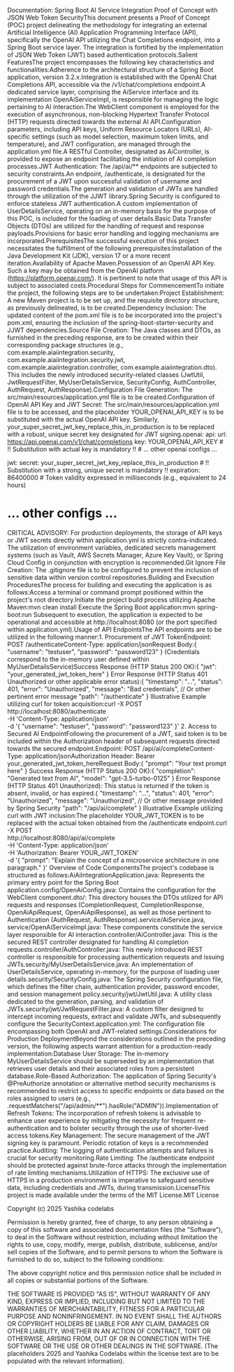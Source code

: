 Documentation: Spring Boot AI Service Integration Proof of Concept with JSON Web Token SecurityThis document presents a Proof of Concept (POC) project delineating the methodology for integrating an external Artificial Intelligence (AI) Application Programming Interface (API), specifically the OpenAI API utilizing the Chat Completions endpoint, into a Spring Boot service layer. The integration is fortified by the implementation of JSON Web Token (JWT) based authentication protocols.Salient FeaturesThe project encompasses the following key characteristics and functionalities:Adherence to the architectural structure of a Spring Boot application, version 3.2.x.Integration is established with the OpenAI Chat Completions API, accessible via the /v1/chat/completions endpoint.A dedicated service layer, comprising the AiService interface and its implementation OpenAiServiceImpl, is responsible for managing the logic pertaining to AI interaction.The WebClient component is employed for the execution of asynchronous, non-blocking Hypertext Transfer Protocol (HTTP) requests directed towards the external AI API.Configuration parameters, including API keys, Uniform Resource Locators (URLs), AI-specific settings (such as model selection, maximum token limits, and temperature), and JWT configuration, are managed through the application.yml file.A RESTful Controller, designated as AiController, is provided to expose an endpoint facilitating the initiation of AI completion processes.JWT Authentication: The /api/ai/** endpoints are subjected to security constraints.An endpoint, /authenticate, is designated for the procurement of a JWT upon successful validation of username and password credentials.The generation and validation of JWTs are handled through the utilization of the JJWT library.Spring Security is configured to enforce stateless JWT authentication.A custom implementation of UserDetailsService, operating on an in-memory basis for the purpose of this POC, is included for the loading of user details.Basic Data Transfer Objects (DTOs) are utilized for the handling of request and response payloads.Provisions for basic error handling and logging mechanisms are incorporated.PrerequisitesThe successful execution of this project necessitates the fulfillment of the following prerequisites:Installation of the Java Development Kit (JDK), version 17 or a more recent iteration.Availability of Apache Maven.Possession of an OpenAI API Key. Such a key may be obtained from the OpenAI platform (https://platform.openai.com/). It is pertinent to note that usage of this API is subject to associated costs.Procedural Steps for CommencementTo initiate the project, the following steps are to be undertaken:Project Establishment: A new Maven project is to be set up, and the requisite directory structure, as previously delineated, is to be created.Dependency Inclusion: The updated content of the pom.xml file is to be incorporated into the project's pom.xml, ensuring the inclusion of the spring-boot-starter-security and JJWT dependencies.Source File Creation: The Java classes and DTOs, as furnished in the preceding response, are to be created within their corresponding package structures (e.g., com.example.aiaiintegration.security, com.example.aiaiintegration.security.jwt, com.example.aiaiintegration.controller, com.example.aiaiintegration.dto). This includes the newly introduced security-related classes (JwtUtil, JwtRequestFilter, MyUserDetailsService, SecurityConfig, AuthController, AuthRequest, AuthResponse).Configuration File Generation: The src/main/resources/application.yml file is to be created.Configuration of OpenAI API Key and JWT Secret: The src/main/resources/application.yml file is to be accessed, and the placeholder YOUR_OPENAI_API_KEY is to be substituted with the actual OpenAI API key. Similarly, your_super_secret_jwt_key_replace_this_in_production is to be replaced with a robust, unique secret key designated for JWT signing.openai:
  api:
    url: https://api.openai.com/v1/chat/completions
    key: YOUR_OPENAI_API_KEY # !! Substitution with actual key is mandatory !!
    # ... other openai configs ...

jwt:
  secret: your_super_secret_jwt_key_replace_this_in_production # !! Substitution with a strong, unique secret is mandatory !!
  expiration: 86400000 # Token validity expressed in milliseconds (e.g., equivalent to 24 hours)

# ... other configs ...
CRITICAL ADVISORY: For production deployments, the storage of API keys or JWT secrets directly within application.yml is strictly contra-indicated. The utilization of environment variables, dedicated secrets management systems (such as Vault, AWS Secrets Manager, Azure Key Vault), or Spring Cloud Config in conjunction with encryption is recommended.Git Ignore File Creation: The .gitignore file is to be configured to prevent the inclusion of sensitive data within version control repositories.Building and Execution ProceduresThe process for building and executing the application is as follows:Access a terminal or command prompt positioned within the project's root directory.Initiate the project build process utilizing Apache Maven:mvn clean install
Execute the Spring Boot application:mvn spring-boot:run
Subsequent to execution, the application is expected to be operational and accessible at http://localhost:8080 (or the port specified within application.yml).Usage of API EndpointsThe API endpoints are to be utilized in the following manner:1. Procurement of JWT TokenEndpoint: POST /authenticateContent-Type: application/jsonRequest Body:{
  "username": "testuser",
  "password": "password123"
}
(Credentials correspond to the in-memory user defined within MyUserDetailsService)Success Response (HTTP Status 200 OK):{
  "jwt": "your_generated_jwt_token_here"
}
Error Response (HTTP Status 401 Unauthorized or other applicable error status):{
  "timestamp": "...",
  "status": 401,
  "error": "Unauthorized",
  "message": "Bad credentials", // Or other pertinent error message
  "path": "/authenticate"
}
Illustrative Example utilizing curl for token acquisition:curl -X POST \
  http://localhost:8080/authenticate \
  -H 'Content-Type: application/json' \
  -d '{
    "username": "testuser",
    "password": "password123"
}'
2. Access to Secured AI EndpointFollowing the procurement of a JWT, said token is to be included within the Authorization header of subsequent requests directed towards the secured endpoint.Endpoint: POST /api/ai/completeContent-Type: application/jsonAuthorization Header: Bearer your_generated_jwt_token_hereRequest Body:{
  "prompt": "Your text prompt here"
}
Success Response (HTTP Status 200 OK):{
  "completion": "Generated text from AI",
  "model": "gpt-3.5-turbo-0125"
}
Error Response (HTTP Status 401 Unauthorized): This status is returned if the token is absent, invalid, or has expired.{
  "timestamp": "...",
  "status": 401,
  "error": "Unauthorized",
  "message": "Unauthorized", // Or other message provided by Spring Security
  "path": "/api/ai/complete"
}
Illustrative Example utilizing curl with JWT inclusion:The placeholder YOUR_JWT_TOKEN is to be replaced with the actual token obtained from the /authenticate endpoint.curl -X POST \
  http://localhost:8080/api/ai/complete \
  -H 'Content-Type: application/json' \
  -H 'Authorization: Bearer YOUR_JWT_TOKEN' \
  -d '{
    "prompt": "Explain the concept of a microservice architecture in one paragraph."
}'
Overview of Code ComponentsThe project's codebase is structured as follows:AiAiIntegrationApplication.java: Represents the primary entry point for the Spring Boot application.config/OpenAiConfig.java: Contains the configuration for the WebClient component.dto/: This directory houses the DTOs utilized for API requests and responses (CompletionRequest, CompletionResponse, OpenAiApiRequest, OpenAiApiResponse), as well as those pertinent to Authentication (AuthRequest, AuthResponse).service/AiService.java, service/OpenAiServiceImpl.java: These components constitute the service layer responsible for AI interaction.controller/AiController.java: This is the secured REST controller designated for handling AI completion requests.controller/AuthController.java: This newly introduced REST controller is responsible for processing authentication requests and issuing JWTs.security/MyUserDetailsService.java: An implementation of UserDetailsService, operating in-memory, for the purpose of loading user details.security/SecurityConfig.java: The Spring Security configuration file, which defines the filter chain, authentication provider, password encoder, and session management policy.security/jwt/JwtUtil.java: A utility class dedicated to the generation, parsing, and validation of JWTs.security/jwt/JwtRequestFilter.java: A custom filter designed to intercept incoming requests, extract and validate JWTs, and subsequently configure the SecurityContext.application.yml: The configuration file encompassing both OpenAI and JWT-related settings.Considerations for Production DeploymentBeyond the considerations outlined in the preceding version, the following aspects warrant attention for a production-ready implementation:Database User Storage: The in-memory MyUserDetailsService should be superseded by an implementation that retrieves user details and their associated roles from a persistent database.Role-Based Authorization: The application of Spring Security's @PreAuthorize annotation or alternative method security mechanisms is recommended to restrict access to specific endpoints or data based on the roles assigned to users (e.g., .requestMatchers("/api/admin/**").hasRole("ADMIN")).Implementation of Refresh Tokens: The incorporation of refresh tokens is advisable to enhance user experience by mitigating the necessity for frequent re-authentication and to bolster security through the use of shorter-lived access tokens.Key Management: The secure management of the JWT signing key is paramount. Periodic rotation of keys is a recommended practice.Auditing: The logging of authentication attempts and failures is crucial for security monitoring.Rate Limiting: The /authenticate endpoint should be protected against brute-force attacks through the implementation of rate limiting mechanisms.Utilization of HTTPS: The exclusive use of HTTPS in a production environment is imperative to safeguard sensitive data, including credentials and JWTs, during transmission.LicenseThis project is made available under the terms of the MIT License.MIT License

Copyright (c) 2025 Yashika codelabs

Permission is hereby granted, free of charge, to any person obtaining a copy
of this software and associated documentation files (the "Software"), to deal
in the Software without restriction, including without limitation the rights
to use, copy, modify, merge, publish, distribute, sublicense, and/or sell
copies of the Software, and to permit persons to whom the Software is
furnished to do so, subject to the following conditions:

The above copyright notice and this permission notice shall be included in all
copies or substantial portions of the Software.

THE SOFTWARE IS PROVIDED "AS IS", WITHOUT WARRANTY OF ANY KIND, EXPRESS OR
IMPLIED, INCLUDING BUT NOT LIMITED TO THE WARRANTIES OF MERCHANTABILITY,
FITNESS FOR A PARTICULAR PURPOSE AND NONINFRINGEMENT. IN NO EVENT SHALL THE
AUTHORS OR COPYRIGHT HOLDERS BE LIABLE FOR ANY CLAIM, DAMAGES OR OTHER
LIABILITY, WHETHER IN AN ACTION OF CONTRACT, TORT OR OTHERWISE, ARISING FROM,
OUT OF OR IN CONNECTION WITH THE SOFTWARE OR THE USE OR OTHER DEALINGS IN THE
SOFTWARE.
(The placeholders 2025 and Yashika Codelabs within the license text are to be populated with the relevant information).
